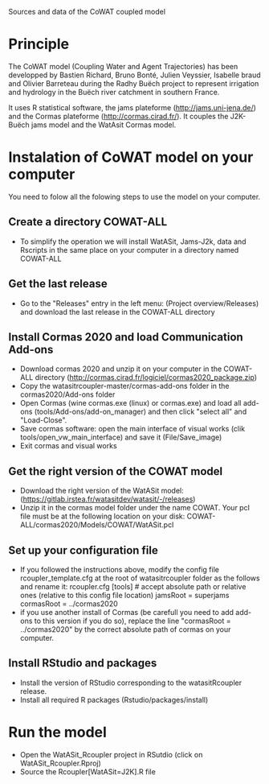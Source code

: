 Sources and data of the CoWAT coupled model
# Principle
The CoWAT model (Coupling Water and Agent Trajectories) has been developped by Bastien Richard, Bruno Bonté, Julien Veyssier, Isabelle braud and Olivier Barreteau during the Radhy Buëch project to represent irrigation and hydrology in the Buëch river catchment in southern France. 

It uses R statistical software, the jams plateforme (http://jams.uni-jena.de/) and the Cormas plateforme (http://cormas.cirad.fr/). It couples the J2K-Buëch jams model and the WatAsit Cormas model.

# Instalation of CoWAT model on your computer
You need to folow all the folowing steps to use the model on your computer.

## Create a directory COWAT-ALL
- To simplify the operation we will install WatASit, Jams-J2k, data and Rscripts in the same place on your computer in a directory named COWAT-ALL

## Get the last release 
- Go to the "Releases" entry in the left menu: (Project overview/Releases) and download the last release in the COWAT-ALL directory

## Install Cormas 2020 and load Communication Add-ons
- Download cormas 2020 and unzip it on your computer in the COWAT-ALL directory (http://cormas.cirad.fr/logiciel/cormas2020_package.zip)
- Copy the watasitrcoupler-master/cormas-add-ons folder in the cormas2020/Add-ons folder
- Open Cormas (wine cormas.exe (linux) or cormas.exe) and load all add-ons (tools/Add-ons/add-on_manager) and then click "select all" and "Load-Close".
- Save cormas software: open the main interface of visual works (clik tools/open_vw_main_interface) and save it (File/Save_image)
- Exit cormas and visual works 

## Get the right version of the COWAT model
- Download the right version of the WatASit model: (https://gitlab.irstea.fr/watasitdev/watasit/-/releases) 
- Unzip it in the cormas model folder under the name COWAT. Your pcl file must be at the following location on your disk:  COWAT-ALL/cormas2020/Models/COWAT/WatASit.pcl

## Set up your configuration file
- If you followed the instructions above, modify the config file rcoupler_template.cfg at the root of watasitrcoupler folder as the follows and rename it: rcoupler.cfg
 \[tools\]
\# accept absolute path or relative ones (relative to this config file location)
jamsRoot = superjams
cormasRoot = ../cormas2020
- if you use another install of Cormas (be carefull you need to add add-ons to this version if you do so), replace the line "cormasRoot = ../cormas2020" by the correct absolute path of cormas on your computer.

## Install RStudio and packages
- Install the version of RStudio corresponding to the watasitRcoupler release.
- Install all required R packages (Rstudio/packages/install)


# Run the model
- Open the WatASit_Rcoupler project in RSutdio (click on WatASit_Rcoupler.Rproj)
- Source the Rcoupler\[WatASit=J2K\].R file

